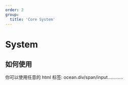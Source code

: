 ```yaml
---
order: 2
group:
  title: 'Core System'
---
```


# System

## 如何使用

你可以使用任意的 html 标签: ocean.div/span/input…………

<code src="./document/index.tsx"></code>
